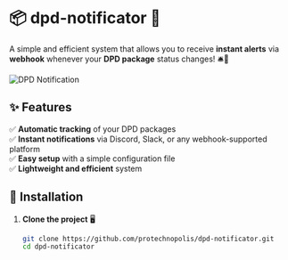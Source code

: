 # 📦 dpd-notificator 🚀  

A simple and efficient system that allows you to receive **instant alerts** via **webhook** whenever your **DPD package** status changes! 🛎️🔔  

![DPD Notification](https://upload.wikimedia.org/wikipedia/commons/thumb/7/71/DPD_logo_%282015%29.svg/512px-DPD_logo_%282015%29.svg.png)  

## ✨ Features  

✅ **Automatic tracking** of your DPD packages  
✅ **Instant notifications** via Discord, Slack, or any webhook-supported platform  
✅ **Easy setup** with a simple configuration file  
✅ **Lightweight and efficient** system  

## 📜 Installation  

1. **Clone the project** 🖥️  
   ```bash
   git clone https://github.com/protechnopolis/dpd-notificator.git
   cd dpd-notificator
